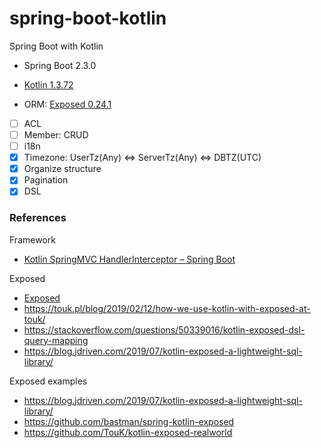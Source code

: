 # spring-boot-kotlin

Spring Boot with Kotlin

- Spring Boot 2.3.0

- [Kotlin 1.3.72](https://kotlinlang.org/)

- ORM: [Exposed 0.24.1](https://github.com/JetBrains/Exposed) 

- [ ] ACL
- [ ] Member: CRUD
- [ ] i18n
- [X] Timezone: UserTz(Any) <=> ServerTz(Any) <=> DBTZ(UTC)
- [X] Organize structure
- [X] Pagination
- [X] DSL
### References

Framework

- [Kotlin SpringMVC HandlerInterceptor – Spring Boot](https://grokonez.com/spring-framework/spring-boot/kotlin-spring-boot/kotlin-springmvc-handlerinterceptor-spring-boot#1_Create_Kotlin_SpringBoot_project)

Exposed

- [Exposed](https://github.com/JetBrains/Exposed)
- https://touk.pl/blog/2019/02/12/how-we-use-kotlin-with-exposed-at-touk/
- https://stackoverflow.com/questions/50339016/kotlin-exposed-dsl-query-mapping
- https://blog.jdriven.com/2019/07/kotlin-exposed-a-lightweight-sql-library/

Exposed examples

- https://blog.jdriven.com/2019/07/kotlin-exposed-a-lightweight-sql-library/
- https://github.com/bastman/spring-kotlin-exposed
- https://github.com/TouK/kotlin-exposed-realworld

